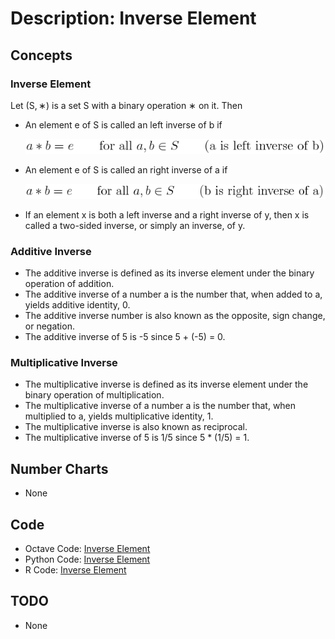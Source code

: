 # Description: Inverse Element

## Concepts
### Inverse Element
Let (S, ∗) is a set S with a binary operation ∗ on it. Then
* An element e of S is called an left inverse of b if

    ![Left Inverse](../../code/latex/equations/images/P008_Algebra_InverseElement_01_LeftInverse.png)
* An element e of S is called an right inverse of a if

    ![Right Inverse](../../code/latex/equations/images/P008_Algebra_InverseElement_02_RightInverse.png)
* If an element x is both a left inverse and a right inverse of y, then x is called a two-sided inverse, or simply 
  an inverse, of y. 

### Additive Inverse
* The additive inverse is defined as its inverse element under the binary operation of addition. 
* The additive inverse of a number a is the number that, when added to a, yields additive identity, 0.
* The additive inverse number is also known as the opposite, sign change, or negation.
* The additive inverse of 5 is -5 since 5 + (-5) = 0.

### Multiplicative Inverse
* The multiplicative inverse is defined as its inverse element under the binary operation of multiplication.
* The multiplicative inverse of a number a is the number that, when multiplied to a, yields multiplicative identity, 1.
* The multiplicative inverse is also known as reciprocal.
* The multiplicative inverse of 5 is 1/5 since 5 * (1/5) = 1.

## Number Charts
* None

## Code
* Octave Code: [Inverse Element](../../code/octave/P008_Algebra_InverseElement.m)
* Python Code: [Inverse Element](../../code/python/P008_Algebra_InverseElement.py)
* R Code: [Inverse Element](../../code/r/P008_Algebra_InverseElement.R)

## TODO
* None

